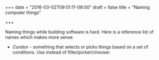 +++
date = "2016-03-02T09:01:11-08:00"
draft = false
title = "Naming computer things"

+++

Naming things while building software is hard. Here is a reference list of names which makes more sense.

* *Curator* - something that selects or picks things based on a set of conditions. Use instead of filter/picker/chooser.

